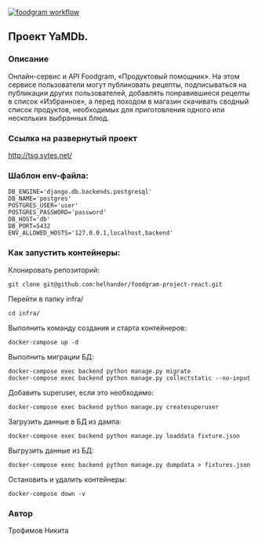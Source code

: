 [![foodgram workflow](https://github.com/helhander/foodgram-project-react/actions/workflows/yamdb_workflow.yml/badge.svg)](https://github.com/helhander/foodgram-project-react/actions/workflows/yamdb_workflow.yml)
## Проект YaMDb.
### Описание
Онлайн-сервис и API Foodgram, «Продуктовый помощник». 
На этом сервисе пользователи могут публиковать рецепты, подписываться на публикации других пользователей, добавлять понравившиеся рецепты в список «Избранное», а перед походом в магазин скачивать сводный список продуктов, необходимых для приготовления одного или нескольких выбранных блюд.

### Ссылка на развернутый проект
http://tsg.sytes.net/

### Шаблон env-файла:

```
DB_ENGINE='django.db.backends.postgresql'
DB_NAME='postgres'
POSTGRES_USER='user'
POSTGRES_PASSWORD='password'
DB_HOST='db'
DB_PORT=5432
ENV_ALLOWED_HOSTS='127.0.0.1,localhost,backend'
```

### Как запустить контейнеры:

Клонировать репозиторий:

```
git clone git@github.com:helhander/foodgram-project-react.git
```

Перейти в папку infra/

```
cd infra/
```

Выполнить команду создания и старта контейнеров:

```
docker-compose up -d
```

Выполнить миграции БД:

```
docker-compose exec backend python manage.py migrate
docker-compose exec backend python manage.py collectstatic --no-input
```

Добавить superuser, если это необходимо:

```
docker-compose exec backend python manage.py createsuperuser
```

Загрузить данные в БД из дампа:

```
docker-compose exec backend python manage.py loaddata fixture.json
```

Выгрузить данные из БД:

```
docker-compose exec backend python manage.py dumpdata > fixtures.json
```

Остановить и удалить контейнеры:

```
docker-compose down -v
```
### Автор
Трофимов Никита
